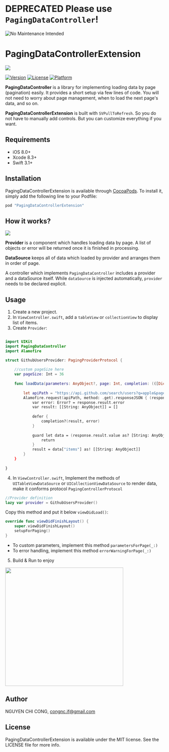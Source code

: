 # DEPRECATED Please use `PagingDataController`!

![No Maintenance Intended](http://unmaintained.tech/badge.svg)

# PagingDataControllerExtension

<img src="https://i.imgur.com/ATK9hZV.png"/>


[![Version](https://img.shields.io/cocoapods/v/PagingDataControllerExtension.svg?style=flat)](http://cocoapods.org/pods/PagingDataControllerExtension)
[![License](https://img.shields.io/cocoapods/l/PagingDataControllerExtension.svg?style=flat)](http://cocoapods.org/pods/PagingDataControllerExtension)
[![Platform](https://img.shields.io/cocoapods/p/PagingDataControllerExtension.svg?style=flat)](http://cocoapods.org/pods/PagingDataControllerExtension)


**PagingDataController** is a library for implementing loading data by page (pagination) easily. It provides a short setup via few lines of code. You will not need to worry about page management, when to load the next page's data, and so on.

**PagingDataControllerExtension** is built with `SVPullToRefresh`. So you do not have to manually add controls. But you can customize everything if you want.

## Requirements

- iOS 8.0+
- Xcode 8.3+
- Swift 3.1+

## Installation

PagingDataControllerExtension is available through [CocoaPods](http://cocoapods.org). To install
it, simply add the following line to your Podfile:

```ruby
pod "PagingDataControllerExtension"
```

## How it works?

<img src="https://i.imgur.com/ExwdwgR.jpg"/>

**Provider** is a component which handles loading data by page. A list of objects or error will be returned once it is finished in processing.

**DataSource** keeps all of data which loaded by provider and arranges them in order of page.

A controller which implements `PagingDataController` includes a provider and a dataSource itself. While `dataSource` is injected automatically, `provider` needs to be declared explicit.

## Usage

1. Create a new project.
2. In `ViewController.swift`, add a `tableView` or `collectionView` to display list of items.
3. Create `Provider`:

```swift

import UIKit
import PagingDataController
import Alamofire

struct GithubUsersProvider: PagingProviderProtocol {
    
    //custom pageSize here
    var pageSize: Int = 36
    
    func loadData(parameters: AnyObject?, page: Int, completion: (([Dictionary<String, AnyObject>], Error?) -> ())?) {
        
        let apiPath = "https://api.github.com/search/users?q=apple&page=\(page+1)&per_page=\(pageSize)"
        Alamofire.request(apiPath, method: .get).responseJSON { (response) in
            var error: Error? = response.result.error
            var result: [[String: AnyObject]] = []
            
            defer {
                completion?(result, error)
            }
            
            guard let data = (response.result.value as? [String: AnyObject]) else {
                return
            }
            result = data["items"] as! [[String: AnyObject]]
        }
    }
    
}

```

4. In `ViewController.swift`, Implement the methods of `UITableViewDataSource` or `UICollectionViewDataSource` to render data, make it conforms protocol `PagingControllerProtocol`

```swift
//Provider definition
lazy var provider = GithubUsersProvider()
```

Copy this method and put it below `viewDidLoad()`:

```swift
override func viewDidFinishLayout() {
    super.viewDidFinishLayout()
    setupForPaging()
}
```

* To custom parameters, implement this method ```parametersForPage(_:)```
* To error handling, implement this method ```errorWarningForPage(_:)```

5. Build & Run to enjoy

<img src="https://i.imgur.com/PFa9mJ2.png" width=375/>

## Author

NGUYEN CHI CONG, congnc.if@gmail.com

## License

PagingDataControllerExtension is available under the MIT license. See the LICENSE file for more info.
